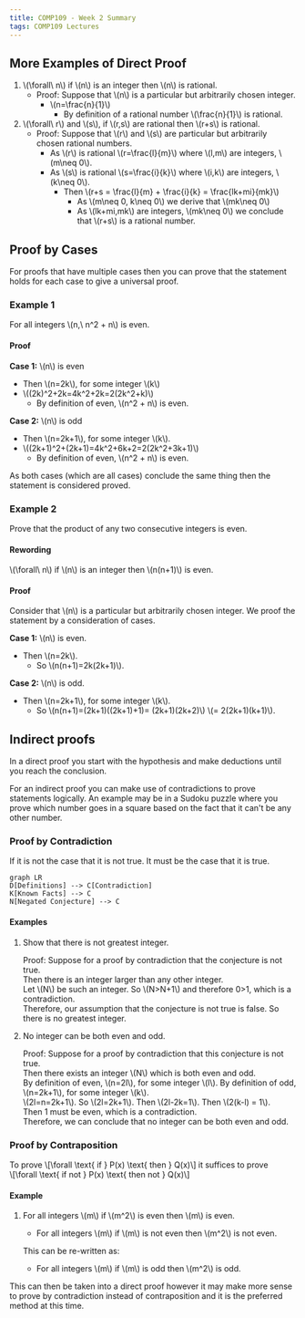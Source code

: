 ```yaml
---
title: COMP109 - Week 2 Summary
tags: COMP109 Lectures
---
```

## More Examples of Direct Proof
1. &#92;(&#92;forall&#92; n&#92;) if &#92;(n&#92;) is an integer then &#92;(n&#92;) is rational. 
	* Proof: Suppose that &#92;(n&#92;) is a particular but arbitrarily chosen integer.
		* &#92;(n=&#92;frac{n}{1}&#92;)
			* By definition of a rational number &#92;(&#92;frac{n}{1}&#92;) is rational.
1. &#92;(&#92;forall&#92; r&#92;) and &#92;(s&#92;), if &#92;(r,s&#92;) are rational then &#92;(r+s&#92;) is rational.
	* Proof: Suppose that &#92;(r&#92;) and &#92;(s&#92;) are particular but arbitrarily chosen rational numbers.
		* As &#92;(r&#92;) is rational &#92;(r=&#92;frac{l}{m}&#92;) where &#92;(l,m&#92;) are integers, &#92;(m&#92;neq 0&#92;).
		* As &#92;(s&#92;) is rational &#92;(s=&#92;frac{i}{k}&#92;) where &#92;(i,k&#92;) are integers, &#92;(k&#92;neq 0&#92;).
			* Then &#92;(r+s = &#92;frac{l}{m} + &#92;frac{i}{k} = &#92;frac{lk+mi}{mk}&#92;)
				* As &#92;(m&#92;neq 0, k&#92;neq 0&#92;) we derive that &#92;(mk&#92;neq 0&#92;)
				* As &#92;(lk+mi,mk&#92;) are integers, &#92;(mk&#92;neq 0&#92;) we conclude that &#92;(r+s&#92;) is a rational number. 

## Proof by Cases
For proofs that have multiple cases then you can prove that the statement holds for each case to give a universal proof.

### Example 1
For all integers &#92;(n,&#92; n^2 + n&#92;) is even.

#### Proof
**Case 1:** &#92;(n&#92;) is even  

* Then &#92;(n=2k&#92;), for some integer &#92;(k&#92;)  
* &#92;((2k)^2+2k=4k^2+2k=2(2k^2+k)&#92;)
	* By definition of even, &#92;(n^2 + n&#92;) is even. 

**Case 2:** &#92;(n&#92;) is odd

* Then &#92;(n=2k+1&#92;), for some integer &#92;(k&#92;).
* &#92;((2k+1)^2+(2k+1)=4k^2+6k+2=2(2k^2+3k+1)&#92;)
	* By definition of even, &#92;(n^2 + n&#92;) is even. 
	
As both cases (which are all cases) conclude the same thing then the statement is considered proved.

### Example 2
Prove that the product of any two consecutive integers is even. 

#### Rewording
&#92;(&#92;forall&#92; n&#92;) if &#92;(n&#92;) is an integer then &#92;(n(n+1)&#92;) is even. 

#### Proof
Consider that &#92;(n&#92;) is a particular but arbitrarily chosen integer. We proof the statement by a consideration of cases.

**Case 1:** &#92;(n&#92;) is even.

* Then &#92;(n=2k&#92;).
	* So &#92;(n(n+1)=2k(2k+1)&#92;).

**Case 2:** &#92;(n&#92;) is odd.
	
* Then &#92;(n=2k+1&#92;), for some integer &#92;(k&#92;).
	* So &#92;(n(n+1)=(2k+1)((2k+1)+1)= (2k+1)(2k+2)&#92;) &#92;(= 2(2k+1)(k+1)&#92;).

## Indirect proofs
In a direct proof you start with the hypothesis and make deductions until you reach the conclusion.

For an indirect proof you can make use of contradictions to prove statements logically. An example may be in a Sudoku puzzle where you prove which number goes in a square based on the fact that it can't be any other number.

### Proof by Contradiction
If it is not the case that it is not true. It must be the case that it is true.

```mermaid
graph LR
D[Definitions] --> C[Contradiction]
K[Known Facts] --> C
N[Negated Conjecture] --> C
```

#### Examples
1. Show that there is not greatest integer.

	Proof: Suppose for a proof by contradiction that the conjecture is not true.  
	Then there is an integer larger than any other integer.  
	Let &#92;(N&#92;) be such an integer.
	So &#92;(N>N+1&#92;) and therefore 0>1, which is a contradiction.  
	Therefore, our  assumption that the conjecture is not true is false. So there is no greatest integer.
2. No integer can be both even and odd.
	
	Proof: Suppose for a proof by contradiction that this conjecture is not true.  
	Then there exists an integer &#92;(N&#92;) which is both even and odd.  
	By definition of even, &#92;(n=2l&#92;), for some integer &#92;(l&#92;). 
	By definition of odd, &#92;(n=2k+1&#92;), for some integer &#92;(k&#92;).  
	&#92;(2l=n=2k+1&#92;). So &#92;(2l=2k+1&#92;). Then &#92;(2l-2k=1&#92;). Then &#92;(2(k-l) = 1&#92;).  
	Then 1 must be even, which is a contradiction.  
	Therefore, we can conclude that no integer can be both even and odd.

### Proof by Contraposition
To prove 
&#92;[&#92;forall &#92;text{ if } P(x) &#92;text{ then } Q(x)&#92;]
it suffices to prove  
&#92;[&#92;forall &#92;text{ if not } P(x) &#92;text{ then not } Q(x)&#92;]

#### Example
1. For all integers &#92;(m&#92;) if &#92;(m^2&#92;) is even then &#92;(m&#92;) is even.
	* For all integers &#92;(m&#92;) if &#92;(m&#92;) is not even then &#92;(m^2&#92;) is not even.
	
	This can be re-written as:
	
	* For all integers &#92;(m&#92;) if &#92;(m&#92;) is odd then &#92;(m^2&#92;) is odd.

This can then be taken into a direct proof however it may make more sense to prove by contradiction instead of contraposition and it is the preferred method at this time.
